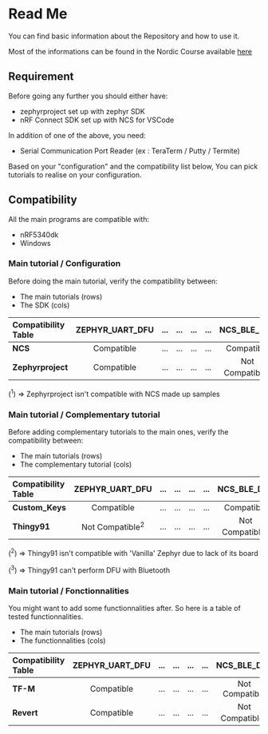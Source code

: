 # Read Me

You can find basic information about the Repository and how to use it.

Most of the informations can be found in the Nordic Course available [here](https://academy.nordicsemi.com/courses/nrf-connect-sdk-intermediate/lessons/lesson-8-bootloaders-and-dfu-fota/)

## Requirement

Before going any further you should either have:

- zephyrproject set up with zephyr SDK
- nRF Connect SDK set up with NCS for VSCode

In addition of one of the above, you need:

- Serial Communication Port Reader (ex : TeraTerm / Putty / Termite)

Based on your "configuration" and the compatibility list below,
You can pick tutorials to realise on your configuration.

## Compatibility

All the main programs are compatible with:

- nRF5340dk
- Windows

### Main tutorial / Configuration

Before doing the main tutorial, verify the compatibility between:

- The main tutorials (rows)
- The SDK (cols)

| Compatibility Table | ZEPHYR_UART_DFU | ... | ... | ... | ... | NCS_BLE_DFU |
| :------------------ | :-------------: | :-: | :-: | :-: | :-: | :---------: |
| **NCS** | Compatible | ... | ... | ... | ... | Compatible |
| **Zephyrproject** | Compatible | ... | ... | ... | ... | Not Compatible<sup>1</sup>|

(<sup>1</sup>) => Zephyrproject isn't compatible with NCS made up samples

### Main tutorial / Complementary tutorial

Before adding complementary tutorials to the main ones, verify the compatibility between:

- The main tutorials (rows)
- The complementary tutorial (cols)

| Compatibility Table | ZEPHYR_UART_DFU | ... | ... | ... | ... | NCS_BLE_DFU |
| :------------------ | :-------------: | :-: | :-: | :-: | :-: | :---------: |
| **Custom_Keys** | Compatible | ... | ... | ... | ... | Compatible |
| **Thingy91** | Not Compatible<sup>2</sup>| ... | ... | ... | ... | Not Compatible<sup>3</sup>|

(<sup>2</sup>) => Thingy91 isn't compatible with 'Vanilla' Zephyr due to lack of its board

(<sup>3</sup>) => Thingy91 can't perform DFU with Bluetooth

### Main tutorial / Fonctionnalities

You might want to add some functionnalities after.
So here is a table of tested functionnalities.

- The main tutorials (rows)
- The functionnalities (cols)

| Compatibility Table | ZEPHYR_UART_DFU | ... | ... | ... | ... | NCS_BLE_DFU |
| :------------------ | :-------------: | :-: | :-: | :-: | :-: | :---------: |
| **TF-M** | Compatible | ... | ... | ... | ... | Not Compatible |
| **Revert** | Compatible | ... | ... | ... | ... | Not Compatible<sup>1</sup>|
